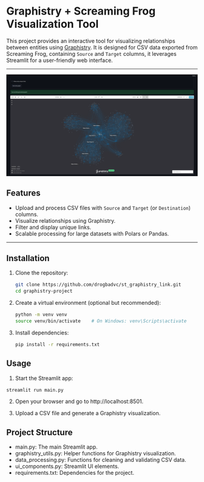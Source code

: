 # Graphistry + Screaming Frog Visualization Tool

This project provides an interactive tool for visualizing relationships between entities using [Graphistry](https://hub.graphistry.com/). It is designed for CSV data exported from Screaming Frog, containing `Source` and `Target` columns, it leverages Streamlit for a user-friendly web interface.

---

![alt text](demo/demo.png "Title")

## Features

- Upload and process CSV files with `Source` and `Target` (or `Destination`) columns.
- Visualize relationships using Graphistry.
- Filter and display unique links.
- Scalable processing for large datasets with Polars or Pandas.

---

## Installation

1. Clone the repository:
   ```bash
   git clone https://github.com/drogbadvc/st_graphistry_link.git
   cd graphistry-project
   ```

2. Create a virtual environment (optional but recommended):
    ```bash
   python -m venv venv
   source venv/bin/activate    # On Windows: venv\Scripts\activate
    ```

3. Install dependencies:
    ```bash
   pip install -r requirements.txt
   ```
   
## Usage

1. Start the Streamlit app:
```bash
streamlit run main.py
```
2. Open your browser and go to http://localhost:8501.

3. Upload a CSV file and generate a Graphistry visualization.

## Project Structure

* main.py: The main Streamlit app.
* graphistry_utils.py: Helper functions for Graphistry visualization.
* data_processing.py: Functions for cleaning and validating CSV data.
* ui_components.py: Streamlit UI elements.
* requirements.txt: Dependencies for the project.